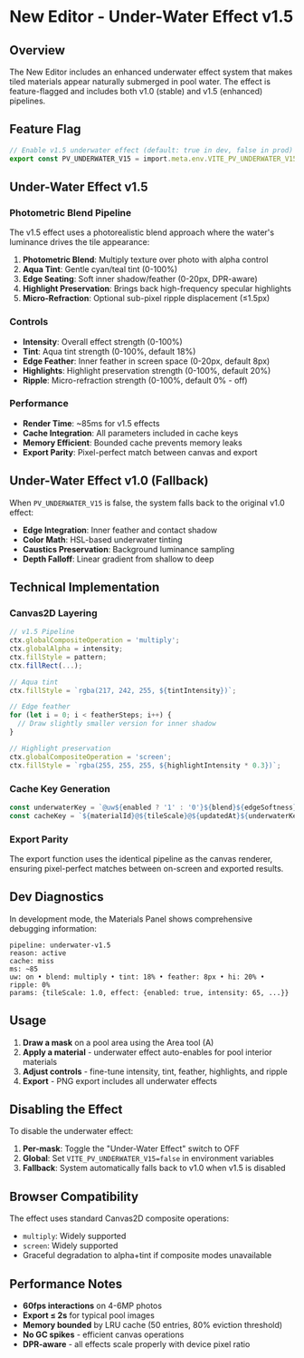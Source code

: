 # New Editor - Under-Water Effect v1.5

## Overview

The New Editor includes an enhanced underwater effect system that makes tiled materials appear naturally submerged in pool water. The effect is feature-flagged and includes both v1.0 (stable) and v1.5 (enhanced) pipelines.

## Feature Flag

```typescript
// Enable v1.5 underwater effect (default: true in dev, false in prod)
export const PV_UNDERWATER_V15 = import.meta.env.VITE_PV_UNDERWATER_V15 === 'true' || import.meta.env.DEV;
```

## Under-Water Effect v1.5

### Photometric Blend Pipeline

The v1.5 effect uses a photorealistic blend approach where the water's luminance drives the tile appearance:

1. **Photometric Blend**: Multiply texture over photo with alpha control
2. **Aqua Tint**: Gentle cyan/teal tint (0-100%)
3. **Edge Seating**: Soft inner shadow/feather (0-20px, DPR-aware)
4. **Highlight Preservation**: Brings back high-frequency specular highlights
5. **Micro-Refraction**: Optional sub-pixel ripple displacement (≤1.5px)

### Controls

- **Intensity**: Overall effect strength (0-100%)
- **Tint**: Aqua tint strength (0-100%, default 18%)
- **Edge Feather**: Inner feather in screen space (0-20px, default 8px)
- **Highlights**: Highlight preservation strength (0-100%, default 20%)
- **Ripple**: Micro-refraction strength (0-100%, default 0% - off)

### Performance

- **Render Time**: ~85ms for v1.5 effects
- **Cache Integration**: All parameters included in cache keys
- **Memory Efficient**: Bounded cache prevents memory leaks
- **Export Parity**: Pixel-perfect match between canvas and export

## Under-Water Effect v1.0 (Fallback)

When `PV_UNDERWATER_V15` is false, the system falls back to the original v1.0 effect:

- **Edge Integration**: Inner feather and contact shadow
- **Color Math**: HSL-based underwater tinting
- **Caustics Preservation**: Background luminance sampling
- **Depth Falloff**: Linear gradient from shallow to deep

## Technical Implementation

### Canvas2D Layering

```typescript
// v1.5 Pipeline
ctx.globalCompositeOperation = 'multiply';
ctx.globalAlpha = intensity;
ctx.fillStyle = pattern;
ctx.fillRect(...);

// Aqua tint
ctx.fillStyle = `rgba(217, 242, 255, ${tintIntensity})`;

// Edge feather
for (let i = 0; i < featherSteps; i++) {
  // Draw slightly smaller version for inner shadow
}

// Highlight preservation
ctx.globalCompositeOperation = 'screen';
ctx.fillStyle = `rgba(255, 255, 255, ${highlightIntensity * 0.3})`;
```

### Cache Key Generation

```typescript
const underwaterKey = `@uw${enabled ? '1' : '0'}${blend}${edgeSoftness}${depthBias}${tint}${edgeFeather}${highlights}${ripple}`;
const cacheKey = `${materialId}@${tileScale}@${updatedAt}${underwaterKey}`;
```

### Export Parity

The export function uses the identical pipeline as the canvas renderer, ensuring pixel-perfect matches between on-screen and exported results.

## Dev Diagnostics

In development mode, the Materials Panel shows comprehensive debugging information:

```
pipeline: underwater-v1.5
reason: active
cache: miss
ms: ~85
uw: on • blend: multiply • tint: 18% • feather: 8px • hi: 20% • ripple: 0%
params: {tileScale: 1.0, effect: {enabled: true, intensity: 65, ...}}
```

## Usage

1. **Draw a mask** on a pool area using the Area tool (A)
2. **Apply a material** - underwater effect auto-enables for pool interior materials
3. **Adjust controls** - fine-tune intensity, tint, feather, highlights, and ripple
4. **Export** - PNG export includes all underwater effects

## Disabling the Effect

To disable the underwater effect:

1. **Per-mask**: Toggle the "Under-Water Effect" switch to OFF
2. **Global**: Set `VITE_PV_UNDERWATER_V15=false` in environment variables
3. **Fallback**: System automatically falls back to v1.0 when v1.5 is disabled

## Browser Compatibility

The effect uses standard Canvas2D composite operations:
- `multiply`: Widely supported
- `screen`: Widely supported
- Graceful degradation to alpha+tint if composite modes unavailable

## Performance Notes

- **60fps interactions** on 4-6MP photos
- **Export ≤ 2s** for typical pool images
- **Memory bounded** by LRU cache (50 entries, 80% eviction threshold)
- **No GC spikes** - efficient canvas operations
- **DPR-aware** - all effects scale properly with device pixel ratio